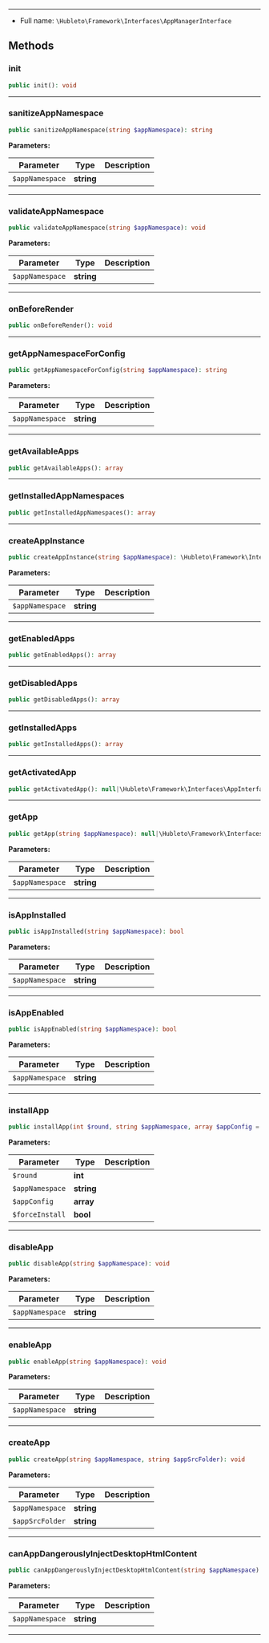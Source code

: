 
***

* Full name: `\Hubleto\Framework\Interfaces\AppManagerInterface`

## Methods

### init

```php
public init(): void
```

***

### sanitizeAppNamespace

```php
public sanitizeAppNamespace(string $appNamespace): string
```

**Parameters:**

| Parameter       | Type       | Description |
|-----------------|------------|-------------|
| `$appNamespace` | **string** |             |

***

### validateAppNamespace

```php
public validateAppNamespace(string $appNamespace): void
```

**Parameters:**

| Parameter       | Type       | Description |
|-----------------|------------|-------------|
| `$appNamespace` | **string** |             |

***

### onBeforeRender

```php
public onBeforeRender(): void
```

***

### getAppNamespaceForConfig

```php
public getAppNamespaceForConfig(string $appNamespace): string
```

**Parameters:**

| Parameter       | Type       | Description |
|-----------------|------------|-------------|
| `$appNamespace` | **string** |             |

***

### getAvailableApps

```php
public getAvailableApps(): array
```

***

### getInstalledAppNamespaces

```php
public getInstalledAppNamespaces(): array
```

***

### createAppInstance

```php
public createAppInstance(string $appNamespace): \Hubleto\Framework\Interfaces\AppInterface
```

**Parameters:**

| Parameter       | Type       | Description |
|-----------------|------------|-------------|
| `$appNamespace` | **string** |             |

***

### getEnabledApps

```php
public getEnabledApps(): array
```

***

### getDisabledApps

```php
public getDisabledApps(): array
```

***

### getInstalledApps

```php
public getInstalledApps(): array
```

***

### getActivatedApp

```php
public getActivatedApp(): null|\Hubleto\Framework\Interfaces\AppInterface
```

***

### getApp

```php
public getApp(string $appNamespace): null|\Hubleto\Framework\Interfaces\AppInterface
```

**Parameters:**

| Parameter       | Type       | Description |
|-----------------|------------|-------------|
| `$appNamespace` | **string** |             |

***

### isAppInstalled

```php
public isAppInstalled(string $appNamespace): bool
```

**Parameters:**

| Parameter       | Type       | Description |
|-----------------|------------|-------------|
| `$appNamespace` | **string** |             |

***

### isAppEnabled

```php
public isAppEnabled(string $appNamespace): bool
```

**Parameters:**

| Parameter       | Type       | Description |
|-----------------|------------|-------------|
| `$appNamespace` | **string** |             |

***

### installApp

```php
public installApp(int $round, string $appNamespace, array $appConfig = [], bool $forceInstall = false): bool
```

**Parameters:**

| Parameter       | Type       | Description |
|-----------------|------------|-------------|
| `$round`        | **int**    |             |
| `$appNamespace` | **string** |             |
| `$appConfig`    | **array**  |             |
| `$forceInstall` | **bool**   |             |

***

### disableApp

```php
public disableApp(string $appNamespace): void
```

**Parameters:**

| Parameter       | Type       | Description |
|-----------------|------------|-------------|
| `$appNamespace` | **string** |             |

***

### enableApp

```php
public enableApp(string $appNamespace): void
```

**Parameters:**

| Parameter       | Type       | Description |
|-----------------|------------|-------------|
| `$appNamespace` | **string** |             |

***

### createApp

```php
public createApp(string $appNamespace, string $appSrcFolder): void
```

**Parameters:**

| Parameter       | Type       | Description |
|-----------------|------------|-------------|
| `$appNamespace` | **string** |             |
| `$appSrcFolder` | **string** |             |

***

### canAppDangerouslyInjectDesktopHtmlContent

```php
public canAppDangerouslyInjectDesktopHtmlContent(string $appNamespace): bool
```

**Parameters:**

| Parameter       | Type       | Description |
|-----------------|------------|-------------|
| `$appNamespace` | **string** |             |

***
